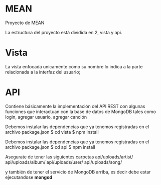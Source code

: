 # MEAN
Proyecto de MEAN


La estructura del proyecto está dividida en 2, vista y api.

# Vista
La vista enfocada unicamente como su nombre lo indica a la parte relacionada a la interfaz del usuario; 

# API
Contiene básicamente la implementación del API REST con algunas funciones que interactuan con la base de datos de MongoDB tales como login, agregar usuario, agregar canción


Debemos instalar las dependencias que ya tenemos registradas en el archivo package.json
$ cd vista
$ npm install


Debemos instalar las dependencias que ya tenemos registradas en el archivo package.json
$ cd api
$ npm install


Asegurate de tener las siguientes carpetas
api/uploads/artist/
api/uploads/album/
api/uploads/user/
api/uploads/song/

y también de tener el servicio de MongoDB arriba, es decir debe estar ejecutandose <b> mongod </b>


# ########################
